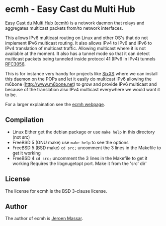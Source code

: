 # ecmh - Easy Cast du Multi Hub

[Easy Cast du Multi Hub (ecmh)](http://unfix.org/projects/ecmh/)
is a network daemon that relays and aggregates multicast packets from/to network interfaces.

This allows IPv6 multicast routing on Linux and other OS's that
do not implement IPv6 multicast routing. It also allows IPv4 to
IPv6 and IPv6 to IPv4 translation of multicast traffic.
Allowing multicast where it is not available at the moment.
It also has a tunnel mode so that it can detect multicast
packets being tunneled inside protocol 41 (IPv6 in IPv4)
tunnels [RFC3056](https://tools.ietf.org/html/rfc3056).

This is for instance very handy for
projects like [SixXS](http://www.sixxs.net) where we can
install this daemon on the POPs and let it easily do
multicast IPv6 allowing the m6bone (http://www.m6bone.net)
to grow and provide IPv6 multicast and because of the
translation also IPv4 multicast everywhere we would want it to be.

For a larger explaination see the [ecmh webpage](http://unfix.org/projects/ecmh/).

## Compilation

* Linux
  Either get the debian package or use ```make help``` in this directory (not src)
* FreeBSD 5 (GNU make)
  use ```make help``` to see the options
* FreeBSD 5 (BSD make)
  ```cd src;``` uncomment the 3 lines in the Makefile to get it working
* FreeBSD 4
  ```cd src;``` uncomment the 3 lines in the Makefile to get it working
  Requires the libgnugetopt port. Make it from the 'src' dir'

## License

The license for ecmh is the BSD 3-clause license.

## Author

The author of ecmh is [Jeroen Massar](http://jeroen.massar.ch).

